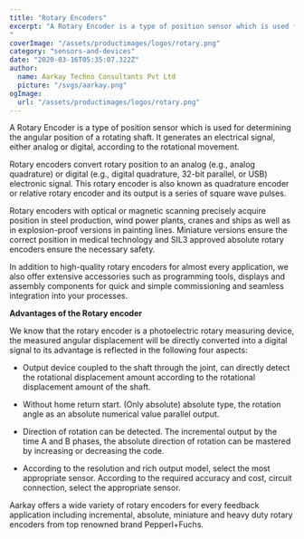 ```yaml
---
title: "Rotary Encoders"
excerpt: "A Rotary Encoder is a type of position sensor which is used for determining the angular position of a rotating shaft. It generates an electrical signal, either analog or digital, according to the rotational movement.
"
coverImage: "/assets/productimages/logos/rotary.png"
category: "sensors-and-devices"
date: "2020-03-16T05:35:07.322Z"
author:
  name: Aarkay Techno Consultants Pvt Ltd
  picture: "/svgs/aarkay.png"
ogImage:
  url: "/assets/productimages/logos/rotary.png"
---
```


A Rotary Encoder is a type of position sensor which is used for determining the angular position of a rotating shaft. It generates an electrical signal, either analog or digital, according to the rotational movement.

Rotary encoders convert rotary position to an analog (e.g., analog quadrature) or digital (e.g., digital quadrature, 32-bit parallel, or USB) electronic signal. This rotary encoder is also known as quadrature encoder or relative rotary encoder and its output is a series of square wave pulses.

Rotary encoders with optical or magnetic scanning precisely acquire position in steel production, wind power plants, cranes and ships as well as in explosion-proof versions in painting lines. Miniature versions ensure the correct position in medical technology and SIL3 approved absolute rotary encoders ensure the necessary safety.

In addition to high-quality rotary encoders for almost every application, we also offer extensive accessories such as programming tools, displays and assembly components for quick and simple commissioning and seamless integration into your processes.

**Advantages of the Rotary encoder**

We know that the rotary encoder is a photoelectric rotary measuring device, the measured angular displacement will be directly converted into a digital signal to its advantage is reflected in the following four aspects:

- Output device coupled to the shaft through the joint, can directly detect the rotational displacement amount according to the rotational displacement amount of the shaft.

- Without home return start. (Only absolute) absolute type, the rotation angle as an absolute numerical value parallel output.

- Direction of rotation can be detected. The incremental output by the time A and B phases, the absolute direction of rotation can be mastered by increasing or decreasing the code.

- According to the resolution and rich output model, select the most appropriate sensor. According to the required accuracy and cost, circuit connection, select the appropriate sensor.

Aarkay offers a wide variety of rotary encoders for every feedback application including incremental, absolute, miniature and heavy duty rotary encoders from top renowned brand Pepperl+Fuchs.
